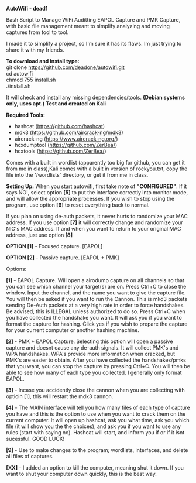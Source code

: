 <b>AutoWifi - dead1</b>

Bash Script to Manage WiFi Auditting
EAPOL Capture and PMK Capture, with basic
file management meant to simplify analyzing
and moving captures from tool to tool.

I made it to simplify a project, so I'm sure it has its flaws.
Im just trying to share it with my friends.

<b>To download and install type:</b><br>
git clone https://github.com/deadone/autowifi.git<br>
cd autowifi<br>
chmod 755 install.sh<br>
./install.sh<br>

It will check and install any missing dependencies/tools.
<b>(Debian systems only, uses apt.)</b>
<b>Test and created on Kali</b>

<b>Required Tools:</b> 
* hashcat (https://github.com/hashcat)
* mdk3 (https://github.com/aircrack-ng/mdk3)
* aircrack-ng (https://www.aircrack-ng.org/)
* hcxdumptool (https://github.com/ZerBea/)
* hcxtools (https://github.com/ZerBea/)

Comes with a built in wordlist (apparently too big for github, you
can get it from me in class),Kali comes with a built in version of
rockyou.txt, copy the file into the '/wordlists' directory, or get 
it from me in class.

<b>Setting Up:</b>
When you start autowifi, first take note of <b>"CONFIGURED"</b>. If
it says NO!, select option <b>[5]</b> to put the interface correctly
into monitor mode, and will allow the appropriate processes. If
you wish to stop using the program, use option <b>[6]</b> to reset
everything back to normal. 

If you plan on using de-auth packets, it never hurts to randomize your 
MAC address. If you use option <b>[7]</b> it will correctly change and 
randomize your NIC's MAC address. If and when you want to return to 
your original MAC address, just use option <b>[8]</b>

<b>OPTION [1]</b> - Focused capture. [EAPOL]

<b>OPTION [2]</b> - Passive capture. [EAPOL + PMK]

Options:

<b>[1]</b> - EAPOL Capture. Will open a airodump capture on all channels
   so that you can see which channel your target(s) are on. Press 
   Ctrl+C to close the window. Input the channel, and the name you
   want to give the capture file. You will then be asked if you want 
   to run the Cannon. This is mkd3 packets sending De-Auth packets at
   a very high rate in order to force handshakes. Be advised, this is 
   ILLEGAL unless authorized to do so. Press Ctrl+C when you have collected
   the handshake you want. It will ask you if you want to format the capture
   for hashing. Click yes if you wish to prepare the capture for your current
   computer or another hashing machine.

 <b>[2]</b> - PMK + EAPOL Capture. Selecting this option will open a passive capture
   and doesnt cause any de-auth signals. It will collect PMK's and WPA handshakes.
   WPA's provide more information when cracked, but PMK's are easier to obtain. After
   you have collected the handshakes/pmks that you want, you can stop the capture
   by pressing Ctrl+C. You will then be able to see how many of each type you collected.
   I generally only format EAPOL.

 <b>[3]</b> - Incase you accidently close the cannon when you are collecting with optioin [1],
   this will restart the mdk3 cannon.

 <b>[4]</b> - The MAIN interface will tell you how many files of each type of capture you have
   and this is the option to use when you want to crack them on the current computer. It
   will open up hashcat, ask you what time, ask you which file (it will show you the
   the choices), and ask you if you want to use any rules (start with saying no).
   Hashcat will start, and inform you if or if it isnt sucessful. GOOD LUCK!
   
 <b>[9]</b> - Use to make changes to the program; wordlists, interfaces, and delete all 
   files of captures.

 <b>[XX]</b> - I added an option to kill the computer, meaning shut it down. If you
   want to shut your computer down quickly, this is the best way.
